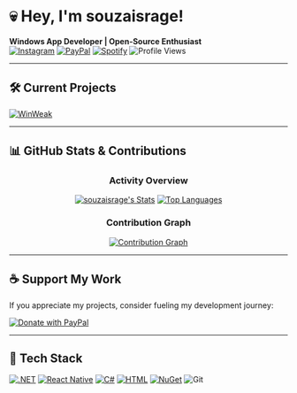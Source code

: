 # 💀 Hey, I'm souzaisrage! 

**Windows App Developer | Open-Source Enthusiast**  
[![Instagram](https://img.shields.io/badge/Follow_me-Instagram-E4405F?style=flat&logo=instagram&logoColor=white)](https://instagram.com/x0.souza) 
[![PayPal](https://img.shields.io/badge/Connect-LinkedIn-0077B5?style=flat&logo=paypal&logoColor=white)](https://www.paypal.com/paypalme/Souzawow)
[![Spotify](https://img.shields.io/badge/Spotify-1ED760?logo=spotify&logoColor=white)](https://open.spotify.com/user/lf15fnqsamlhd6ukzg9h4w328?si=03e18b4f0e374d4d)
![Profile Views](https://komarev.com/ghpvc/?username=souzaisrage&style=flat-square&color=blueviolet)

---

## 🛠️ Current Projects

[![WinWeak](https://custom-icon-badges.demolab.com/badge/WinWeak-0078D6?logo=windows11&logoColor=white)](https://github.com/souzaisrage/winweak-app)

---

## 📊 GitHub Stats & Contributions

<div align="center">
  
### Activity Overview
[![souzaisrage's Stats](https://github-readme-stats.vercel.app/api?username=souzaisrage&show_icons=true&title_color=bb2acf&icon_color=bb2acf&text_color=9f9f9f&bg_color=00000000&hide_border=true&count_private=true&include_all_commits=true)](https://github.com/souzaisrage)
[![Top Languages](https://github-readme-stats.vercel.app/api/top-langs/?username=souzaisrage&layout=compact&title_color=bb2acf&text_color=9f9f9f&bg_color=00000000&hide_border=true&langs_count=8)](https://github.com/souzaisrage)
  
### Contribution Graph
[![Contribution Graph](https://github-readme-activity-graph.vercel.app/graph?username=souzaisrage&theme=github-compact&hide_border=true&area=true&custom_title=My%20Contributions)](https://github.com/souzaisrage)

</div>

---

## ☕ Support My Work

If you appreciate my projects, consider fueling my development journey:

[![Donate with PayPal](https://img.shields.io/badge/Donate-PayPal-blue?style=for-the-badge&logo=paypal)](https://paypal.me/Souzawow)

---

## 🔧 Tech Stack
[![.NET](https://img.shields.io/badge/.NET-512BD4?logo=dotnet&logoColor=fff)](#)
[![React Native](https://img.shields.io/badge/React_Native-%2320232a.svg?logo=react&logoColor=%2361DAFB)](#)
[![C#](https://custom-icon-badges.demolab.com/badge/C%23-%23239120.svg?logo=cshrp&logoColor=white)](#)
[![HTML](https://img.shields.io/badge/HTML-%23E34F26.svg?logo=html5&logoColor=white)](#)
[![NuGet](https://img.shields.io/badge/NuGet-004880?logo=nuget&logoColor=fff)](#)
![Git](https://img.shields.io/badge/-Git-F05032?style=flat&logo=git&logoColor=white)
